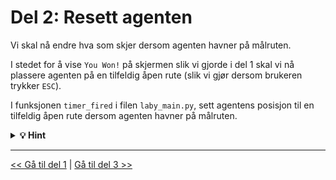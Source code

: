 # Del 2: Resett agenten

Vi skal nå endre hva som skjer dersom agenten havner på målruten. 

I stedet for å vise `You Won!` på skjermen slik vi gjorde i del 1 skal vi nå plassere agenten på en tilfeldig åpen rute (slik vi gjør dersom brukeren trykker `ESC`).

I funksjonen `timer_fired` i filen `laby_main.py`, sett agentens posisjon til en tilfeldig åpen rute dersom agenten havner på målruten. 

<details>
  <summary><b>&#128161; Hint</b></summary>

 - Du kan sjekke om agenten er i målruten ved å sjekke om `app.maze[row][col]` er lik `2` hvor `row, col = app.agent_pos`. 
 - Bruk funksjonen `move_agent_to_random_free_position` fra `laby_maze.py` for å flytte agenten til en tilfeldig rute.

</details>

---

[<< Gå til del 1](./del_1.md) | [Gå til del 3 >>](./del_3.md)
